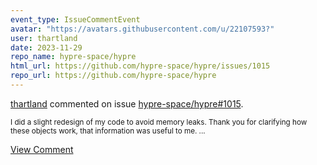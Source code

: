 ```yaml
---
event_type: IssueCommentEvent
avatar: "https://avatars.githubusercontent.com/u/22107593?"
user: thartland
date: 2023-11-29
repo_name: hypre-space/hypre
html_url: https://github.com/hypre-space/hypre/issues/1015
repo_url: https://github.com/hypre-space/hypre
---
```


<a href='https://github.com/thartland' target='_blank'>thartland</a> commented on issue <a href='https://github.com/hypre-space/hypre/issues/1015' target='_blank'>hypre-space/hypre#1015</a>.

<small>I did a slight redesign of my code to avoid memory leaks. Thank you for clarifying how these objects work, that information was useful to me. ...</small>

<a href='https://github.com/hypre-space/hypre/issues/1015' target='_blank'>View Comment</a>